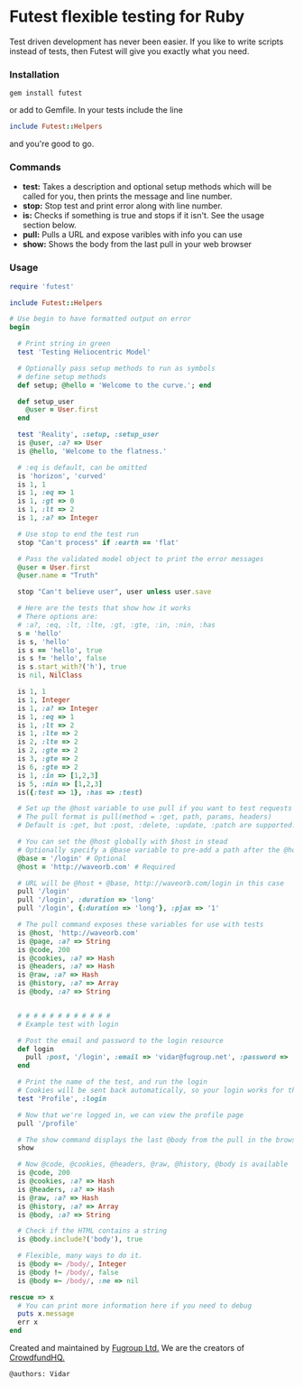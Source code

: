 # Futest flexible testing for Ruby

Test driven development has never been easier. If you like to write scripts instead of tests, then Futest will give you exactly what you need.

### Installation
```
gem install futest
```
or add to Gemfile. In your tests include the line
```ruby
include Futest::Helpers
```
and you're good to go.

### Commands
- **test:** Takes a description and optional setup methods which will be called for you, then prints the message and line number.
- **stop:** Stop test and print error along with line number.
- **is:** Checks if something is true and stops if it isn't. See the usage section below.
- **pull:** Pulls a URL and expose varibles with info you can use
- **show:** Shows the body from the last pull in your web browser

### Usage

```ruby
require 'futest'

include Futest::Helpers

# Use begin to have formatted output on error
begin

  # Print string in green
  test 'Testing Heliocentric Model'

  # Optionally pass setup methods to run as symbols
  # define setup methods
  def setup; @hello = 'Welcome to the curve.'; end

  def setup_user
    @user = User.first
  end

  test 'Reality', :setup, :setup_user
  is @user, :a? => User
  is @hello, 'Welcome to the flatness.'

  # :eq is default, can be omitted
  is 'horizon', 'curved'
  is 1, 1
  is 1, :eq => 1
  is 1, :gt => 0
  is 1, :lt => 2
  is 1, :a? => Integer

  # Use stop to end the test run
  stop "Can't process" if :earth == 'flat'

  # Pass the validated model object to print the error messages
  @user = User.first
  @user.name = "Truth"

  stop "Can't believe user", user unless user.save

  # Here are the tests that show how it works
  # There options are:
  # :a?, :eq, :lt, :lte, :gt, :gte, :in, :nin, :has
  s = 'hello'
  is s, 'hello'
  is s == 'hello', true
  is s != 'hello', false
  is s.start_with?('h'), true
  is nil, NilClass

  is 1, 1
  is 1, Integer
  is 1, :a? => Integer
  is 1, :eq => 1
  is 1, :lt => 2
  is 1, :lte => 2
  is 2, :lte => 2
  is 2, :gte => 2
  is 3, :gte => 2
  is 6, :gte => 2
  is 1, :in => [1,2,3]
  is 5, :nin => [1,2,3]
  is({:test => 1}, :has => :test)

  # Set up the @host variable to use pull if you want to test requests
  # The pull format is pull(method = :get, path, params, headers)
  # Default is :get, but :post, :delete, :update, :patch are supported.

  # You can set the @host globally with $host in stead
  # Optionally specify a @base variable to pre-add a path after the @host
  @base = '/login' # Optional
  @host = 'http://waveorb.com' # Required

  # URL will be @host + @base, http://waveorb.com/login in this case
  pull '/login'
  pull '/login', :duration => 'long'
  pull '/login', {:duration => 'long'}, :pjax => '1'

  # The pull command exposes these variables for use with tests
  is @host, 'http://waveorb.com'
  is @page, :a? => String
  is @code, 200
  is @cookies, :a? => Hash
  is @headers, :a? => Hash
  is @raw, :a? => Hash
  is @history, :a? => Array
  is @body, :a? => String


  # # # # # # # # # # # #
  # Example test with login

  # Post the email and password to the login resource
  def login
    pull :post, '/login', :email => 'vidar@fugroup.net', :password => 'test'
  end

  # Print the name of the test, and run the login
  # Cookies will be sent back automatically, so your login works for the duration of the test
  test 'Profile', :login

  # Now that we're logged in, we can view the profile page
  pull '/profile'

  # The show command displays the last @body from the pull in the browser
  show

  # Now @code, @cookies, @headers, @raw, @history, @body is available
  is @code, 200
  is @cookies, :a? => Hash
  is @headers, :a? => Hash
  is @raw, :a? => Hash
  is @history, :a? => Array
  is @body, :a? => String

  # Check if the HTML contains a string
  is @body.include?('body'), true

  # Flexible, many ways to do it.
  is @body =~ /body/, Integer
  is @body !~ /body/, false
  is @body =~ /body/, :ne => nil

rescue => x
  # You can print more information here if you need to debug
  puts x.message
  err x
end
```

Created and maintained by [Fugroup Ltd.](https://www.fugroup.net) We are the creators of [CrowdfundHQ.](https://crowdfundhq.com)

`@authors: Vidar`
